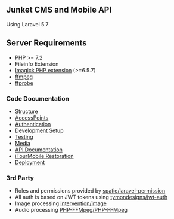 ## Junket CMS and Mobile API
Using Laravel 5.7

## Server Requirements
- PHP >= 7.2
- Fileinfo Extension
- [Imagick PHP extension](http://php.net/manual/en/book.imagick.php) (>=6.5.7)
- [ffmpeg](https://www.ffmpeg.org)
- [ffprobe](https://www.ffmpeg.org)

### Code Documentation
- [Structure](docs/Structure.md)
- [AccessPoints](docs/AccessPoints.md)
- [Authentication](docs/Authentication.md)
- [Development Setup](docs/Development.md)
- [Testing](docs/Testing.md)
- [Media](docs/Media.md)
- [API Documentation](docs/Api.md)
- [iTourMobile Restoration](docs/Restore.md)
- [Deployment](docs/Deployment.md)

### 3rd Party 
- Roles and permissions provided by [spatie/laravel-permission](https://github.com/spatie/laravel-permission)
- All auth is based on JWT tokens using [tymondesigns/jwt-auth](https://github.com/tymondesigns/jwt-auth)
- Image processing [intervention/image](http://image.intervention.io)
- Audio processing [PHP-FFMpeg/PHP-FFMpeg](https://github.com/PHP-FFMpeg/PHP-FFMpeg)
